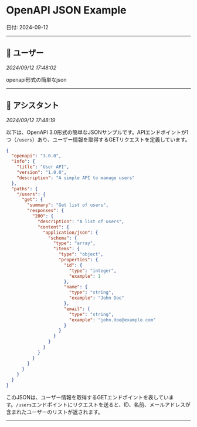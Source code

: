 # OpenAPI JSON Example

日付: 2024-09-12

---

## 👤 ユーザー
*2024/09/12 17:48:02*

openapi形式の簡単なjson

---

## 🤖 アシスタント
*2024/09/12 17:48:19*

以下は、OpenAPI 3.0形式の簡単なJSONサンプルです。APIエンドポイントが1つ（`/users`）あり、ユーザー情報を取得するGETリクエストを定義しています。

```json
{
  "openapi": "3.0.0",
  "info": {
    "title": "User API",
    "version": "1.0.0",
    "description": "A simple API to manage users"
  },
  "paths": {
    "/users": {
      "get": {
        "summary": "Get list of users",
        "responses": {
          "200": {
            "description": "A list of users",
            "content": {
              "application/json": {
                "schema": {
                  "type": "array",
                  "items": {
                    "type": "object",
                    "properties": {
                      "id": {
                        "type": "integer",
                        "example": 1
                      },
                      "name": {
                        "type": "string",
                        "example": "John Doe"
                      },
                      "email": {
                        "type": "string",
                        "example": "john.doe@example.com"
                      }
                    }
                  }
                }
              }
            }
          }
        }
      }
    }
  }
}
```

このJSONは、ユーザー情報を取得するGETエンドポイントを表しています。`/users`エンドポイントにリクエストを送ると、ID、名前、メールアドレスが含まれたユーザーのリストが返されます。

---
